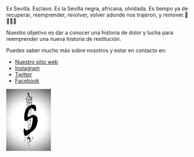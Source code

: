 Es Sevilla. Esclavo. Es la Sevilla negra, africana, olvidada. Es tiempo ya de recuperar, reemprender, revolver, volver adonde nos trajeron, y remover.🖤✊🏿🖤

Nuestro objetivo es dar a conocer una historia de dolor y lucha para reemprender una nueva historia de restitución.

Puedes saber mucho más sobre nosotros y estar en contacto en:

- [Nuestro sitio web](https://sevilla-negra.com/)
- [Instagram](https://www.instagram.com/sevillanegra/)
- [Twitter](https://twitter.com/sevilla_negra)
- [Facebook](https://www.facebook.com/SevillaNegra/)

![Logo Sevilla Negra](https://github.com/sevillanegra/sevillanegra.github.io/blob/main/assets/logo.png)
